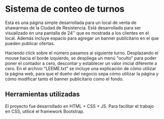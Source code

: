 # Sistema de conteo de turnos

Esta es una página simple desarrollada para un local de venta de shawarmas de la Ciudad de Resistencia.
Está desarrollado para ser visualizado en una pantalla de 24'' que es mostrada a los clientes en el local.
Además incluye espacio para agregar un banner publicitario en el que pueden publicar ofertas.

Haciendo click sobre el número pasamos al siguiente turno. Desplazando el mouse hacia el borde izquierdo, se despliega un menú "oculto" para poder poner el contador a cero, descontar y establecer un valor inicial diferente a cero.
En el archivo "LEEME.txt" se incluye una explicación de cómo utilizar la página web, para que el dueño del negocio sepa cómo utilizar la página y cómo modificar tanto el banner publicitario como el fondo.

## Herramientas utilizadas
El proyecto fue desarrollado en HTML + CSS + JS.
Para facilitar el trabajo en CSS, utilicé el framework Bootstrap.
